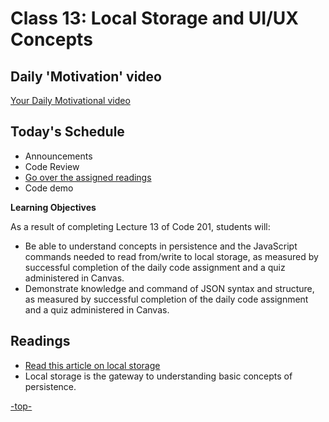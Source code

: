# Class 13: Local Storage and UI/UX Concepts

<a id="top"></a>
## Daily 'Motivation' video 
<a href= "https://www.youtube.com/watch?v=26U_seo0a1g&list=PLudyweVVEYPCV5YhRkUZgFAJwLZWWMTNo&index=18&t=0s">Your Daily Motivational video</a>

## Today's Schedule
- Announcements
- Code Review 
- [Go over the assigned readings](#readings) 
- Code demo 

**Learning Objectives**

As a result of completing Lecture 13 of Code 201, students will:
- Be able to understand concepts in persistence and the JavaScript commands needed to read from/write to local storage, as measured by successful completion of the daily code assignment and a quiz administered in Canvas.
- Demonstrate knowledge and command of JSON syntax and structure, as measured by successful completion of the daily code assignment and a quiz administered in Canvas.

<a id="readings"></a>

## Readings

- [Read this article on local storage](http://diveintohtml5.info/storage.html)
- Local storage is the gateway to understanding basic concepts of persistence.

[-top-](#top)
